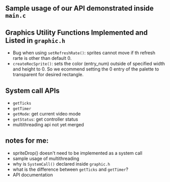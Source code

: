 ## Sample usage of our API demonstrated inside `main.c`
## Graphics Utility Functions Implemented and Listed in `graphic.h`
- Bug when using `setRefreshRate()`: sprites cannot move if th refresh rarte is other than default 0.
- `createRecSprite()`: sets the color (entry_num) outside of specified width and height to 0. So we ecommend setting the 0 entry of the palette to transparent for desired rectangle.

## System call APIs
- `getTicks`
- `getTimer`
- `getMode`: get current video mode
- `getStatus`: get controller status
- multithreading api not yet merged


## notes for me: 
- spriteDrop() doesn't need to be implemented as a system call
- sample usage of multithreading
- why is `SystemCall()` declared inside `graphic.h`
- what is the difference between `getTicks` and `getTimer`?
- API documentation
